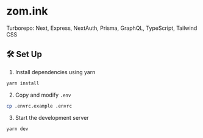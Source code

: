 # zom.ink

Turborepo: Next, Express, NextAuth, Prisma, GraphQL, TypeScript, Tailwind CSS

## 🛠 Set Up

1. Install dependencies using yarn

```bash
yarn install
```

2. Copy and modify `.env`

```bash
cp .envrc.example .envrc
```

3. Start the development server

```bash
yarn dev
```
